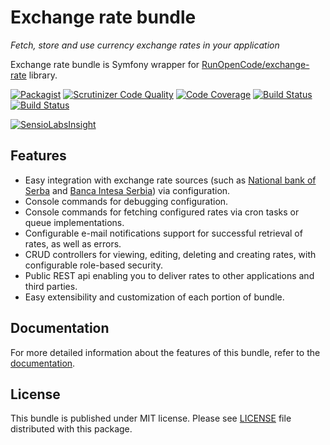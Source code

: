 Exchange rate bundle
====================

*Fetch, store and use currency exchange rates in your application*

Exchange rate bundle is Symfony wrapper for [RunOpenCode/exchange-rate](https://github.com/RunOpenCode/exchange-rate)
library.

[![Packagist](https://img.shields.io/packagist/v/RunOpenCode/exchange-rate-bundle.svg)](https://packagist.org/packages/runopencode/exchange-rate-bundle)
[![Scrutinizer Code Quality](https://scrutinizer-ci.com/g/RunOpenCode/exchange-rate-bundle/badges/quality-score.png?b=master)](https://scrutinizer-ci.com/g/RunOpenCode/exchange-rate-bundle/?branch=master)
[![Code Coverage](https://scrutinizer-ci.com/g/RunOpenCode/exchange-rate-bundle/badges/coverage.png?b=master)](https://scrutinizer-ci.com/g/RunOpenCode/exchange-rate-bundle/?branch=master)
[![Build Status](https://scrutinizer-ci.com/g/RunOpenCode/exchange-rate-bundle/badges/build.png?b=master)](https://scrutinizer-ci.com/g/RunOpenCode/exchange-rate-bundle/build-status/master)
[![Build Status](https://travis-ci.org/RunOpenCode/exchange-rate-bundle.svg?branch=master)](https://travis-ci.org/RunOpenCode/exchange-rate-bundle)

[![SensioLabsInsight](https://insight.sensiolabs.com/projects/7d45e1cd-63a2-474e-a252-9a11ee8faafb/big.png)](https://insight.sensiolabs.com/projects/7d45e1cd-63a2-474e-a252-9a11ee8faafb)

## Features

- Easy integration with exchange rate sources
(such as [National bank of Serba](https://github.com/RunOpenCode/exchange-rate-nbs)
and [Banca Intesa Serbia](https://github.com/RunOpenCode/exchange-rate-intesa-rs)) via configuration.
- Console commands for debugging configuration.
- Console commands for fetching configured rates via cron tasks or queue
implementations.
- Configurable e-mail notifications support for successful retrieval of
rates, as well as errors.
- CRUD controllers for viewing, editing, deleting and creating rates, with
configurable role-based security.
- Public REST api enabling you to deliver rates to other applications
and third parties.
- Easy extensibility and customization of each portion of bundle.

## Documentation

For more detailed information about the features of this bundle,
refer to the [documentation](docs/index.md).

## License

This bundle is published under MIT license. Please see [LICENSE](LICENSE) file distributed
with this package.